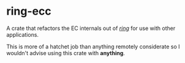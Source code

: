 # ring-ecc

A crate that refactors the EC internals out of [*ring*](https://github.com/briansmith/ring/) for use with other applications.

This is more of a hatchet job than anything remotely considerate so I wouldn't advise using this crate with **anything**.
